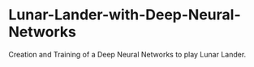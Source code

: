 # Lunar-Lander-with-Deep-Neural-Networks

Creation and Training of a Deep Neural Networks to play Lunar Lander.
